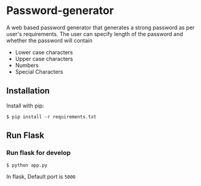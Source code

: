 # Password-generator
A web based password generator that generates a strong password as per user's requirements.
The user can specify length of the password and whether the password will contain
- Lower case characters
- Upper case characters
- Numbers
- Special Characters


## Installation

Install with pip:

```
$ pip install -r requirements.txt
```

## Run Flask
### Run flask for develop
```
$ python app.py
```
In flask, Default port is `5000`

